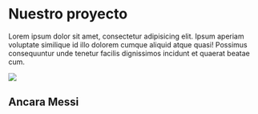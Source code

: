 # Nuestro proyecto

Lorem ipsum dolor sit amet, consectetur adipisicing elit. Ipsum aperiam voluptate similique id illo dolorem cumque aliquid atque quasi! Possimus consequuntur unde tenetur facilis dignissimos incidunt et quaerat beatae cum.


![](https://picsum.photos/200/300)

## Ancara Messi